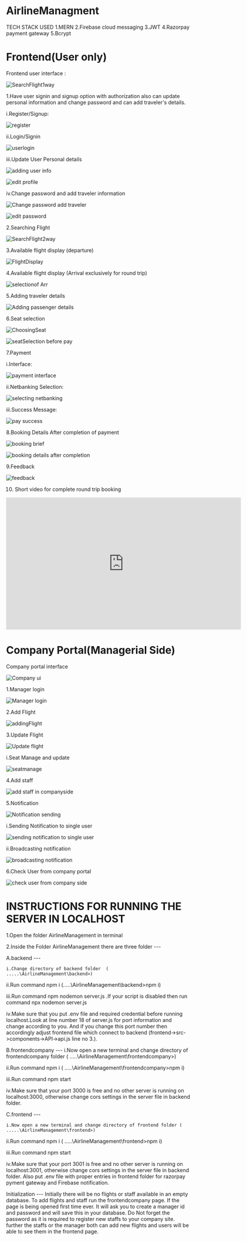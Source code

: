 
# AirlineManagment
TECH STACK USED
1.MERN 
2.Firebase cloud messaging
3.JWT
4.Razorpay payment gateway
5.Bcrypt

# Frontend(User only)
Frontend user interface :


![SearchFlight1way](https://github.com/user-attachments/assets/73c86120-82a9-4251-9604-bf56ded4fb35)


1.Have user signin and signup option with authorization  also can update personal information and change password and can add traveler's details.


i.Register/Signup:

![register](https://github.com/user-attachments/assets/9424c587-65a6-4087-984c-9ae7b5ed4879)

ii.Login/Signin

![userlogin](https://github.com/user-attachments/assets/3448d64d-7933-45f4-bd36-b931ac7a03dd)

iii.Update User Personal details

![adding user info](https://github.com/user-attachments/assets/5fedb7a2-f29d-4ab0-90b7-8e964c9f465c)

![edit profile](https://github.com/user-attachments/assets/09855c5f-566e-430b-952f-bb2cdad6dbd9)

iv.Change password and add traveler information

![Change password   add traveler](https://github.com/user-attachments/assets/404b4a6f-aa55-4ec2-a8f0-69c003568ae6)


![edit password](https://github.com/user-attachments/assets/a07d6d3a-5812-4cde-82db-833d6b01242f)



2.Searching Flight 

![SearchFlight2way](https://github.com/user-attachments/assets/66597d5f-22fc-4500-9e90-6f756b4b357e)

3.Available flight display (departure)

![FlightDisplay](https://github.com/user-attachments/assets/2a0fff9c-2eab-4df3-b237-5f831926c7ff)


4.Available flight display (Arrival  exclusively for round trip)

![selectionof Arr](https://github.com/user-attachments/assets/c6cdcf54-8fe6-4627-a1d2-498230436cf3)


5.Adding traveler details

![Adding passenger details](https://github.com/user-attachments/assets/fc5c6de3-53f3-43ea-aa07-3fd624cf2283)


6.Seat selection

![ChoosingSeat](https://github.com/user-attachments/assets/c9104317-92ba-4507-a1b8-a2368b33ece4)

![seatSelection before pay](https://github.com/user-attachments/assets/aad76b18-8ad8-4be3-93e8-b6f35188a61d)


 7.Payment
 
 i.Interface:
 
 ![payment interface](https://github.com/user-attachments/assets/b5f51c43-053e-4cc7-957f-713585acc461)

ii.Netbanking Selection:

![selecting netbanking](https://github.com/user-attachments/assets/a13df50c-97ea-4cb5-995d-c7c0e29561eb)

iii.Success Message:

![pay success](https://github.com/user-attachments/assets/f38d4793-a80e-43c8-98d0-8195cfe33291)

8.Booking Details After completion of payment

 ![booking brief ](https://github.com/user-attachments/assets/00a900b8-12e0-4b16-8271-69fdc436b768)

![booking details after completion](https://github.com/user-attachments/assets/ff8530b7-e3ff-42c9-88f9-04e64ce8fd5f)

9.Feedback

![feedback](https://github.com/user-attachments/assets/df951111-39ef-4a15-8797-5c3289774490)

10. Short video for complete round trip booking

<iframe title="vimeo-player" src="https://player.vimeo.com/video/994337323?h=e2a5f477d5" width="640" height="360" frameborder="0"    allowfullscreen></iframe>

# Company Portal(Managerial Side)

Company portal interface

![Company ui](https://github.com/user-attachments/assets/b284f1df-677e-4be3-8b53-4d0177e61baa)

1.Manager login

![Manager login](https://github.com/user-attachments/assets/4a2d3d19-8b1a-4b03-875f-ef460b43a6bf)

2.Add Flight 

![addingFlight](https://github.com/user-attachments/assets/fc722112-123d-465a-82d7-7da9a4a83e7c)

3.Update Flight

![Update flight](https://github.com/user-attachments/assets/9759427d-17f2-433e-93fd-aee743beb3bd)

i.Seat Manage and update

![seatmanage](https://github.com/user-attachments/assets/aa1af037-40cd-4d74-98c1-56b89f497517)


4.Add staff

![add staff in companyside](https://github.com/user-attachments/assets/f8412378-32d0-4577-ac81-a626d882ba47)

5.Notification

![Notification sending](https://github.com/user-attachments/assets/6692f09e-a5a5-4b65-8bf5-2889c6a466c5)

i.Sending Notification to single user

![sending notification to single user](https://github.com/user-attachments/assets/a3c5af9d-1cbb-45dd-bff5-8f59cf2037bf)

 ii.Broadcasting notification
 
![broadcasting notification](https://github.com/user-attachments/assets/8d55b847-b911-4576-b5b3-c09cb6cdf53d)

6.Check User from company portal

![check user from company side](https://github.com/user-attachments/assets/e59e64ef-039c-444b-8d31-165fd4ccde04)


# INSTRUCTIONS FOR RUNNING THE SERVER IN LOCALHOST


1.Open the folder AirlineManagement in terminal

2.Inside the Folder AirlineManagement there are three folder ---


  A.backend ---
  
    i.Change directory of backend folder  ( .....\AirlineManagement\backend>)
    
   ii.Run command  npm i              (.....\AirlineManagement\backend>npm i)
   
  iii.Run command  npm nodemon server.js .If your script is disabled then  run command  npx nodemon server.js
  
   iv.Make sure that you put .env file and required credential before running localhost.Look at line number 18 of server.js  for port information and change according to you. And if you change this port number then accordingly adjust frontend file which connect to backend   (frontend->src->components->API->api.js     line no 3.).

  B.frontendcompany   ---
    i.Now open a new terminal and change directory of frontendcompany folder ( .....\AirlineManagement\frontendcompany>)
    
   ii.Run command npm i      ( .....\AirlineManagement\frontendcompany>npm i)
   
  iii.Run command npm start
  
   iv.Make sure that your port 3000 is free and no other server is running on localhost:3000, otherwise change cors settings in the server file in backend folder.


  C.frontend   ---
  
    i.Now open a new terminal and change directory of frontend folder ( .....\AirlineManagement\frontend>)
    
   ii.Run command npm i      ( .....\AirlineManagement\frontend>npm i)
   
  iii.Run command npm start
  
   iv.Make sure that your port 3001 is free and no other server is running on localhost:3001, otherwise change cors settings in the server file in backend folder. Also put .env file with proper  entries in frontend folder for razorpay pyment gateway and Firebase notification.

   
Initialization   ---
  Initially there will be no flights or staff available in an empty database. To add flights and staff run the frontendcompany page. If the page is being opened first time ever. It will ask you to create a manager id and password and will save this in your database. Do Not forget the password as it is required to register new staffs to your company site. further the staffs or the manager both can add new flights and users will be able to see them in the frontend page.
  
   
